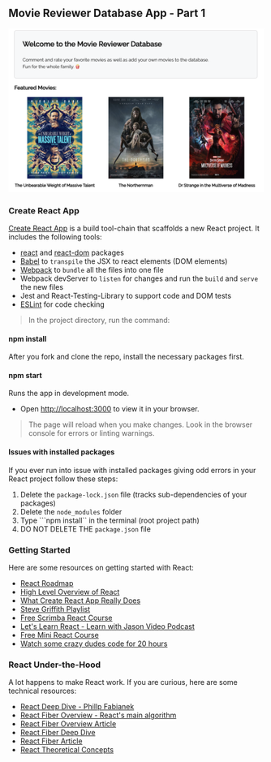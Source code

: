 ## Movie Reviewer Database App - Part 1

![Movie Reviewer Database Pt 1](images/movie-review-pt1.png)

### Create React App 

<a href="https://create-react-app.dev/">Create React App</a> is a build tool-chain that scaffolds a new React project. It includes the following tools:

- <a href="https://www.npmjs.com/package/react">react</a> and <a href="https://www.npmjs.com/package/react-dom">react-dom</a> packages
- <a href="https://babeljs.io/">Babel</a> to ```transpile``` the JSX to react elements (DOM elements)
- <a href="https://webpack.js.org/">Webpack</a> to ```bundle``` all the files into one file
- Webpack devServer to ```listen``` for changes and run the ```build``` and ```serve``` the new files
- Jest and React-Testing-Library to support code and DOM tests
- <a href="https://eslint.org/">ESLint</a> for code checking
> In the project directory, run the command:


#### npm install

After you fork and clone the repo, install the necessary packages first.

#### npm start

Runs the app in development mode.
 - Open [http://localhost:3000](http://localhost:3000) to view it in your browser.

> The page will reload when you make changes. Look in the browser console for errors or linting warnings.

#### Issues with installed packages

If you ever run into issue with installed packages giving odd errors in your React project follow these steps:

 1. Delete the ```package-lock.json``` file (tracks sub-dependencies of your packages)
 2. Delete the ```node_modules``` folder
 3. Type ```npm install`` in the terminal (root project path)
 4. DO NOT DELETE THE ```package.json``` file

### Getting Started

Here are some resources on getting started with React:

- [React Roadmap](https://roadmap.sh/react)
- [High Level Overview of React](https://www.youtube.com/watch?v=FRjlF74_EZk&t=40s)
- [What Create React App Really Does](https://www.freecodecamp.org/news/create-react-app-npm-scripts-explained/)
- [Steve Griffith Playlist](https://www.youtube.com/playlist?list=PLyuRouwmQCjmMfs-HOsDGoaN6JiYrC6Ms) 
- [Free Scrimba React Course](https://scrimba.com/learn/learnreact)
- [Let's Learn React - Learn with Jason Video Podcast](https://www.learnwithjason.dev/let-s-learn-react)
- [Free Mini React Course](https://fullstackopen.com/en/part1)
- [Watch some crazy dudes code for 20 hours](https://www.youtube.com/watch?v=0mVbNp1ol_w&t=18382s)

### React Under-the-Hood

A lot happens to make React work. If you are curious, here are some technical resources:

- [React Deep Dive - Phillp Fabianek](https://www.youtube.com/watch?v=7YhdqIR2Yzo)
- [React Fiber Overview - React's main algorithm](https://www.youtube.com/watch?v=ZCuYPiUIONs&t=28s)
- [React Fiber Overview Article](https://github.com/acdlite/react-fiber-architecture)
- [React Fiber Deep Dive](https://www.youtube.com/watch?v=0ympFIwQFJw)
- [React Fiber Article](https://blog.logrocket.com/deep-dive-react-fiber/)
- [React Theoretical Concepts](https://github.com/reactjs/react-basic)